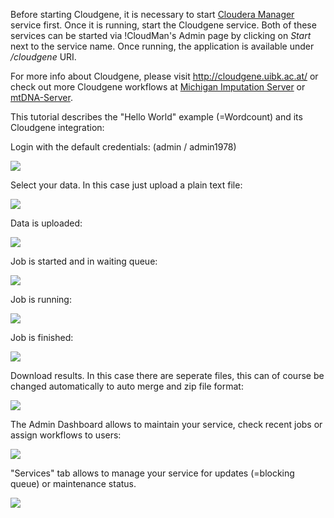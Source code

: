 Before starting Cloudgene, it is necessary to start [Cloudera Manager](../ClouderaManager) service first. Once it is running, start the Cloudgene service. Both of these services can be started via !CloudMan's Admin page by clicking on *Start* next to the service name. Once running, the application is available under */cloudgene* URI.

For more info about Cloudgene, please visit http://cloudgene.uibk.ac.at/ or check out more Cloudgene workflows at [Michigan Imputation Server](https://imputationserver.sph.umich.edu/)  or  [mtDNA-Server](http://mtdna-server.uibk.ac.at).

This tutorial describes the "Hello World" example (=Wordcount) and its Cloudgene integration:

Login with the default credentials: (admin / admin1978)

![](http://cloudgene.uibk.ac.at/images/cloudman/config.png)

Select your data. In this case just upload a plain text file:

![](http://cloudgene.uibk.ac.at/images/cloudman/select.png)

Data is uploaded:

![](http://cloudgene.uibk.ac.at/images/cloudman/upload.png)

Job is started and in waiting queue:

![](http://cloudgene.uibk.ac.at/images/cloudman/waiting.png)

Job is running:

![](http://cloudgene.uibk.ac.at/images/cloudman/running.png)

Job is finished:

![](http://cloudgene.uibk.ac.at/images/cloudman/finished.png)

Download results. In this case there are seperate files, this can of course be changed automatically to auto merge and zip file format:

![](http://cloudgene.uibk.ac.at/images/cloudman/download.png)

The Admin Dashboard allows to maintain your service, check recent jobs or assign workflows to users: 

![](http://cloudgene.uibk.ac.at/images/cloudman/dashboard.png)

"Services" tab allows to manage your service for updates (=blocking queue) or maintenance status. 

![](http://cloudgene.uibk.ac.at/images/cloudman/maintenance.png)

